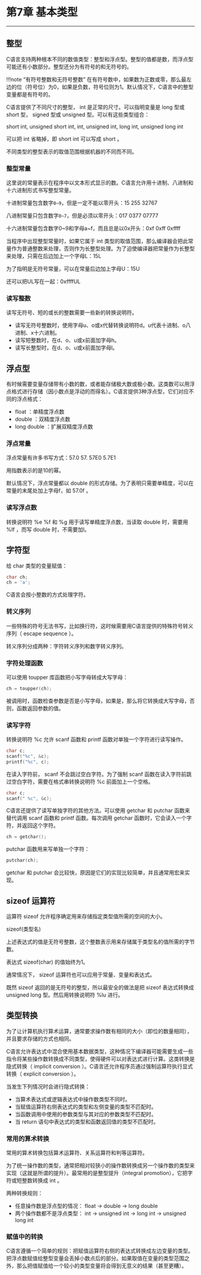 # 第7章 基本类型

---

## 整型

C语言支持两种根本不同的数值类型：整型和浮点型。整型的值都是数，而浮点型可能还有小数部分。整型还分为有符号的和无符号的。

!!!note “有符号整数和无符号整数”
	在有符号数中，如果数为正数或零，那么最左边的位（符号位）为0，如果是负数，符号位则为1。默认情况下，C语言中的整型变量都是有符号的。

C语言提供了不同尺寸的整型， int 是正常的尺寸。可以指明变量是 long 型或 short 型， signed 型或 unsigned 型。可以有这些类型组合：

short int, unsigned short int, int, unsigned int, long int, unsigned long int

可以把 int 省略掉，即 short int 可以写成 short 。

不同类型的整型表示的取值范围根据机器的不同而不同。

### 整型常量

这里说的常量表示在程序中以文本形式显示的数。C语言允许用十进制、八进制和十六进制形式书写整型常量。

十进制常量包含数字`0~9`，但是一定不能以零开头：15 255 32767

八进制常量只包含数字`0~7`，但是必须以零开头：017 0377 07777

十六进制常量包含数字0~9和字母a~f，而且总是以0x开头：0xf 0xff 0xffff

当程序中出现整型常量时，如果它属于 int 类型的取值范围，那么编译器会把此常量作为普通整数来处理，否则作为长整型处理。为了迫使编译器把常量作为长整型来处理，只需在后边加上一个字母L：15L

为了指明是无符号常量，可以在常量后边加上字母U：15U

还可以把UL写在一起：0xffffUL

### 读写整数

读写无符号、短的或长的整数需要一些新的转换说明符。

- 读写无符号整数时，使用字母u、o或x代替转换说明符d。u代表十进制、o八进制、x十六进制。
- 读写短整数时，在d、o、u或x前面加字母h。
- 读写长整型时，在d、o、u或x前面加字母l。

## 浮点型

有时候需要变量存储带有小数的数，或者能存储极大数或极小数。这类数可以用浮点格式进行存储（因小数点是浮动的而得名）。C语言提供3种浮点型，它们对应不同的浮点格式：

- float ：单精度浮点数
- double ：双精度浮点数
- long double ：扩展双精度浮点数

### 浮点常量

浮点常量有许多书写方式：57.0 57. 57E0 5.7E1

用指数表示的是10的幂。

默认情况下，浮点常量都以 double 的形式存储。为了表明只需要单精度，可以在常量的末尾处加上字母f，如 57.0f 。

### 读写浮点数

转换说明符 %e %f 和 %g 用于读写单精度浮点数，当读取 double 时，需要用 %lf ，而写 double 时，不需要加l。

## 字符型

给 char 类型的变量赋值：

```c
char ch;
ch = 'a';
```

C语言会按小整数的方式处理字符。

### 转义序列

一些特殊的符号无法书写，比如换行符，这时候需要用C语言提供的特殊符号转义序列（ escape sequence ）。

转义序列分成两种：字符转义序列和数字转义序列。

### 字符处理函数

可以使用 toupper 库函数把小写字母转成大写字母：

```c
ch = toupper(ch);
```

被调用时，函数检查参数是否是小写字母，如果是，那么将它转换成大写字母，否则，函数返回参数的值。

### 读写字符

转换说明符 %c 允许 scanf 函数和 printf 函数对单独一个字符进行读写操作。

```c
char c;
scanf("%c", &c);
printf("%c", c);
```

在读入字符前， scanf 不会跳过空白字符。为了强制 scanf 函数在读入字符前跳过空白字符，需要在格式串转换说明符 %c 前面加上一个空格。

```c
char c;
scanf(" %c", &c);
```

C语言还提供了读写单独字符的其他方法。可以使用 getchar 和 putchar 函数来替代调用 scanf 函数和 printf 函数。每次调用 getchar 函数时，它会读入一个字符，并返回这个字符。

```c
ch = getchar();
```

putchar 函数用来写单独一个字符：

```c
putchar(ch);
```

getchar 和 putchar 会比较快，原因是它们的实现比较简单，并且通常用宏来实现。

## sizeof 运算符

运算符 sizeof 允许程序确定用来存储指定类型值所需的空间的大小。

sizeof(类型名)

上述表达式的值是无符号整数，这个整数表示用来存储属于类型名的值所需的字节数。

表达式 sizeof(char) 的值始终为1。

通常情况下， sizeof 运算符也可以应用于常量、变量和表达式。

既然 sizeof 返回的是无符号的整型，所以最安全的做法是把 sizeof 表达式转换成 unsigned long 型。然后用转换说明符 %lu 进行。

## 类型转换

为了让计算机执行算术运算，通常要求操作数有相同的大小（即位的数量相同），并且要求存储的方式也相同。

C语言允许表达式中混合使用基本数据类型，这种情况下编译器可能需要生成一些指令将某些操作数转换成不同类型，使得硬件可以对表达式进行计算。这类转换是隐式转换（ implicit conversion ）。C语言还允许程序员通过强制运算符执行显式转换（ explicit conversion ）。

当发生下列情况时会进行隐式转换：

- 当算术表达式或逻辑表达式中操作数类型不同时。
- 当赋值运算符右侧表达式的类型和左侧变量的类型不匹配时。
- 当函数调用中使用的参数类型与其对应的参数类型不匹配时。
- 当 return 语句中表达式的类型和函数返回值的类型不匹配时。

### 常用的算术转换

常用的算术转换包括算术运算符、关系运算符和判等运算符。

为了统一操作数的类型，通常把相对较狭小的操作数转换成另一个操作数的类型来实现（这就是所谓的提升）。最常用的是整型提升（integral promotion），它把字符或短整数转换成 int 。

两种转换规则：

- 任意操作数是浮点型的情况： float -> double -> long double
- 两个操作数都不是浮点类型： int -> unsigned int -> long int -> unsigned long int

### 赋值中的转换

C语言遵循一个简单的规则：把赋值运算符右侧的表达式转换成左边变量的类型。把浮点数赋值给整型变量会丢掉小数点后的部分。如果取值在变量的类型范围之外，那么把值赋值给一个较小的类型变量将会得到无意义的结果（甚至更糟）。